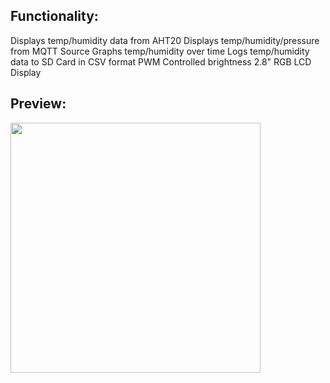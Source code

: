 <h2>Functionality:</h2>  
Displays temp/humidity data from AHT20  
Displays temp/humidity/pressure from MQTT Source  
Graphs temp/humidity over time  
Logs temp/humidity data to SD Card in CSV format  
PWM Controlled brightness  
2.8" RGB LCD Display

<h2>Preview:</h2>  

<img src="https://github.com/ThatRustySpoonMate/LocalClimateGUI/assets/51020883/9984f6af-1d3c-4ad0-a83f-d3ea6204d49f" width="400">

